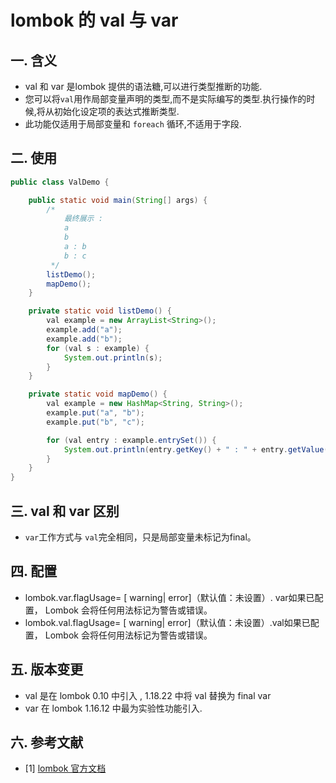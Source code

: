 # lombok 的 val 与 var

## 一. 含义 

- val 和 var 是lombok 提供的语法糖,可以进行类型推断的功能.
- 您可以将`val`用作局部变量声明的类型,而不是实际编写的类型.执行操作的时候,将从初始化设定项的表达式推断类型.
- 此功能仅适用于局部变量和 `foreach` 循环,不适用于字段.

## 二. 使用

```java
public class ValDemo {

	public static void main(String[] args) {
		/*
			最终展示 : 
			a
			b
			a : b
			b : c
		 */
		listDemo();
		mapDemo();
	}

	private static void listDemo() {
		val example = new ArrayList<String>();
		example.add("a");
		example.add("b");
		for (val s : example) {
			System.out.println(s);
		}
	}

	private static void mapDemo() {
		val example = new HashMap<String, String>();
		example.put("a", "b");
		example.put("b", "c");

		for (val entry : example.entrySet()) {
			System.out.println(entry.getKey() + " : " + entry.getValue());
		}
	}
}
```



## 三. val 和 var 区别

- `var`工作方式与 `val`完全相同，只是局部变量未标记为final。

## 四. 配置
- lombok.var.flagUsage= [ warning| error]（默认值：未设置）. var如果已配置， Lombok 会将任何用法标记为警告或错误。
- lombok.val.flagUsage= [ warning| error]（默认值：未设置）.val如果已配置， Lombok 会将任何用法标记为警告或错误。


## 五. 版本变更

- val 是在 lombok 0.10 中引入 , 1.18.22 中将 val 替换为 final var
- var 在 lombok 1.16.12 中最为实验性功能引入.


## 六. 参考文献

- [1]  [lombok 官方文档](https://projectlombok.org/features/var)

